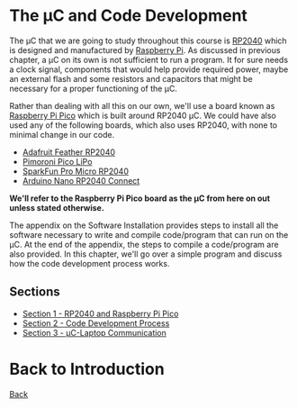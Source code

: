 # The &mu;C and Code Development
The &mu;C that we are going to study throughout this course is [RP2040](https://www.raspberrypi.com/products/rp2040/) which is designed and manufactured by [Raspberry Pi](https://www.raspberrypi.com/). As discussed in previous chapter, a &mu;C on its own is not sufficient to run a program. It for sure needs a clock signal, components that would help provide required power, maybe an external flash and some resistors and capacitors that might be necessary for a proper functioning of the &mu;C.

Rather than dealing with all this on our own, we'll use a board known as [Raspberry Pi Pico](https://www.raspberrypi.com/products/raspberry-pi-pico/) which is built around RP2040 &mu;C. We could have also used any of the following boards, which also uses RP2040, with none to minimal change in our code.
- [Adafruit Feather RP2040](https://www.adafruit.com/product/4884)
- [Pimoroni Pico LiPo](https://shop.pimoroni.com/products/pimoroni-pico-lipo?variant=39335427080275)
- [SparkFun Pro Micro RP2040](https://www.sparkfun.com/products/18288)
- [Arduino Nano RP2040 Connect](https://store-usa.arduino.cc/collections/boards/products/arduino-nano-rp2040-connect)

**We'll refer to the Raspberry Pi Pico board as the &mu;C from here on out unless stated otherwise.**

The appendix on the Software Installation provides steps to install all the software necessary to write and compile code/program that can run on the &mu;C. At the end of the appendix, the steps to compile a code/program are also provided. In this chapter, we'll go over a simple program and discuss how the code development process works.

## Sections
- [Section 1 - RP2040 and Raspberry Pi Pico](./sec01/raspberryPiPico.md)
- [Section 2 - Code Development Process](sec02/codeDevelopmentProcess.md)
- [Section 3 - &mu;C-Laptop Communication](sec03/ucLaptopComm.md)

# Back to Introduction
[Back](../intro.md)
